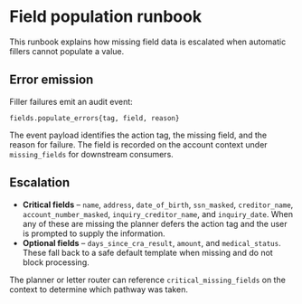 # Field population runbook

This runbook explains how missing field data is escalated when automatic fillers
cannot populate a value.

## Error emission

Filler failures emit an audit event:

```
fields.populate_errors{tag, field, reason}
```

The event payload identifies the action tag, the missing field, and the reason
for failure. The field is recorded on the account context under
`missing_fields` for downstream consumers.

## Escalation

* **Critical fields** – `name`, `address`, `date_of_birth`, `ssn_masked`,
  `creditor_name`, `account_number_masked`, `inquiry_creditor_name`, and
  `inquiry_date`. When any of these are missing the planner defers the
  action tag and the user is prompted to supply the information.
* **Optional fields** – `days_since_cra_result`, `amount`, and `medical_status`.
  These fall back to a safe default template when missing and do not block
  processing.

The planner or letter router can reference `critical_missing_fields` on the
context to determine which pathway was taken.
